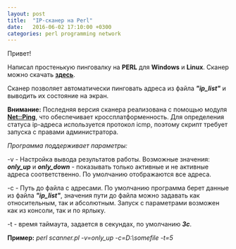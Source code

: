 ```yaml
---
layout: post
title:  "IP-сканер на Perl"
date:   2016-06-02 17:10:00 +0300
categories: perl programming network
---
```

Привет!

Написал простенькую пинговалку на **PERL** для **Windows** и **Linux**. Сканер можно скачать [**здесь**](https://github.com/dkurchigin/perl/tree/master/ip-scanner).

Сканер позволяет автоматически пинговать адреса из файла ***"ip_list"*** и выводить их состояние на экран.

**Внимание:** Последняя версия сканера реализована с помощью модуля [**Net::Ping**](http://search.cpan.org/dist/perl-5.8.0/lib/Net/Ping.pm), что обеспечивает кроссплатформенность. Для определения статуса ip-адреса используется протокол icmp, поэтому скрипт требует запуска с правами администратора.

*Программа поддерживает параметры:* 

-v - Настройка вывода результатов работы. Возможные значения: ***only_up*** и ***only_down*** - показывать только активные и не активные адреса соответственно. По умолчанию отображаются все адреса. 

-c - Путь до файла с адресами. По умолчанию программа берет данные из файла ***"ip_list"***, значения пути до файла можно задавать как относительным, так и абсолютным. Запуск с параметрами возможен как из консоли, так и по ярлыку. 

-t - время таймаута, задается в секундах, по умолчанию ***3с***.

**Пример:** *perl scanner.pl -v=only_up -c=D:\somefile -t=5*
